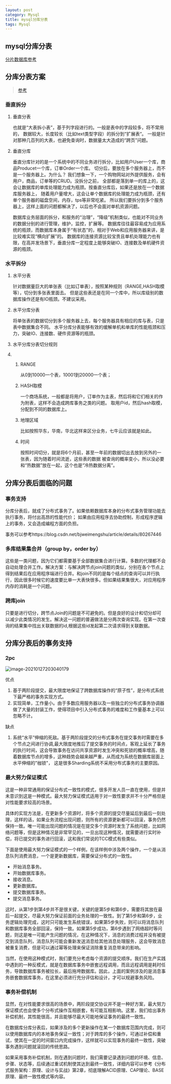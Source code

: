 ```yaml
---
layout: post
category: Mysql
title: mysql分库分表
tags: Mysql
---
```


## mysql分库分表

[分片数据库参考](https://zhuanlan.zhihu.com/p/99017933)



## 分库分表方案

> [参考](https://juejin.cn/post/6844903648670007310)

### 垂直拆分

1. 垂直分表

   也就是“大表拆小表”，基于列字段进行的。一般是表中的字段较多，将不常用的， 数据较大，长度较长（比如text类型字段）的拆分到“扩展表“。 一般是针对那种几百列的大表，也避免查询时，数据量太大造成的“跨页”问题。

2. 垂直分库

   垂直分库针对的是一个系统中的不同业务进行拆分，比如用户User一个库，商品Producet一个库，订单Order一个库。 切分后，要放在多个服务器上，而不是一个服务器上。为什么？ 我们想象一下，一个购物网站对外提供服务，会有用户，商品，订单等的CRUD。没拆分之前， 全部都是落到单一的库上的，这会让数据库的单库处理能力成为瓶颈。按垂直分库后，如果还是放在一个数据库服务器上， 随着用户量增大，这会让单个数据库的处理能力成为瓶颈，还有单个服务器的磁盘空间，内存，tps等非常吃紧。                所以我们要拆分到多个服务器上，这样上面的问题都解决了，以后也不会面对单机资源问题。

   数据库业务层面的拆分，和服务的“治理”，“降级”机制类似，也能对不同业务的数据分别的进行管理，维护，监控，扩展等。 数据库往往最容易成为应用系统的瓶颈，而数据库本身属于“有状态”的，相对于Web和应用服务器来讲，是比较难实现“横向扩展”的。 数据库的连接资源比较宝贵且单机处理能力也有限，在高并发场景下，垂直分库一定程度上能够突破IO、连接数及单机硬件资源的瓶颈。

### 水平拆分

1. 水平分表

   针对数据量巨大的单张表（比如订单表），按照某种规则（RANGE,HASH取模等），切分到多张表里面去。 但是这些表还是在同一个库中，所以库级别的数据库操作还是有IO瓶颈。不建议采用。

2. 水平分库分表

   将单张表的数据切分到多个服务器上去，每个服务器具有相应的库与表，只是表中数据集合不同。 水平分库分表能够有效的缓解单机和单库的性能瓶颈和压力，突破IO、连接数、硬件资源等的瓶颈。

3. 水平分库分表切分规则

4. 1. RANGE

      从0到10000一个表，10001到20000一个表；

   2. HASH取模

      一个商场系统，一般都是将用户，订单作为主表，然后将和它们相关的作为附表，这样不会造成跨库事务之类的问题。 取用户id，然后hash取模，分配到不同的数据库上。

   3. 地理区域

      比如按照华东，华南，华北这样来区分业务，七牛云应该就是如此。

   4. 时间

      按照时间切分，就是将6个月前，甚至一年前的数据切出去放到另外的一张表，因为随着时间流逝，这些表的数据 被查询的概率变小，所以没必要和“热数据”放在一起，这个也是“冷热数据分离”。

## 分库分表后面临的问题

### 事务支持

分库分表后，就成了分布式事务了。如果依赖数据库本身的分布式事务管理功能去执行事务，将付出高昂的性能代价； 如果由应用程序去协助控制，形成程序逻辑上的事务，又会造成编程方面的负担。



事务可以参考https://blog.csdn.net/bjweimengshu/article/details/80267446

### 多库结果集合并（group by，order by）

这些是一类问题，因为它们都需要基于全部数据集合进行计算。多数的代理都不会自动处理合并工作。解决方案：与解决跨节点join问题的类似，分别在各个节点上得到结果后在应用程序端进行合并。和join不同的是每个结点的查询可以并行执行，因此很多时候它的速度要比单一大表快很多。但如果结果集很大，对应用程序内存的消耗是一个问题。



### 跨库join

只要是进行切分，跨节点Join的问题是不可避免的。但是良好的设计和切分却可以减少此类情况的发生。解决这一问题的普遍做法是分两次查询实现。在第一次查询的结果集中找出关联数据的id,根据这些id发起第二次请求得到关联数据。



## 分库分表后的事务支持

### 2pc

![image-20210127203040179](https://cdn.jsdelivr.net/gh/mafulong/mdPic@vv2/v2/80.png)

优点                            

1. 基于两阶段提交，最大限度地保证了跨数据库操作的“原子性”，是分布式系统下最严格的事务实现方式。
2. 实现简单，工作量小。由于多数应用服务器以及一些独立的分布式事务协调器做了大量的封装工作，使得项目中引入分布式事务的难度和工作量基本上可以忽略不计。

缺点                            

1. 系统“水平”伸缩的死敌。基于两阶段提交的分布式事务在提交事务时需要在多个节点之间进行协调,最大限度地推后了提交事务的时间点，客观上延长了事务的执行时间，这会导致事务在访问共享资源时发生冲突和死锁的概率增高，随着数据库节点的增多，这种趋势会越来越严重，从而成为系统在数据库层面上水平伸缩的"枷锁"， 这是很多Sharding系统不采用分布式事务的主要原因。

### 最大努力保证模式



这是一种非常通用的保证分布式一致性的模式，很多开发人员一直在使用，但是并未意识到这是一种模式。最大努力保证模式适用于对一致性要求并不十分严格但是对性能要求较高的场景。



具体的实现方法是，在更新多个资源时，将多个资源的提交尽量延后到最后一刻处理，这样的话，如果业务流程出现问题，则所有的资源更新都可以回滚，事务仍然保持一致。唯一可能出现问题的情况是在提交多个资源时发生了系统问题，比如网络问题等，但是这种情况是非常罕见的，一旦出现这种情况，就需要进行实时补偿，将已提交的事务进行回滚，这和我们常说的TCC模式有些类似。



下面是使用最大努力保证模式的一个样例，在该样例中涉及两个操作，一个是从消息队列消费消息，一个是更新数据库，需要保证分布式的一致性。

- 开始消息事务。
- 开始数据库事务。
- 接收消息。
- 更新数据库。
- 提交数据库事务。
- 提交消息事务。

这时，从第1步到第4步并不是很关键，关键的是第5步和第6步，需要将其放在最后一起提交，尽最大努力保证前面的业务处理的一致性。到了第5步和第6步，业务逻辑处理完成，这时只可能发生系统错误，如果第5步失败，则可以将消息队列和数据库事务全部回滚，保持一致。如果第5步成功，第6步遇到了网络超时等问题，则这是唯一可能产生问题的情况，在这种情况下，消息的消费过程并没有被提交到消息队列，消息队列可能会重新发送消息给其他消息处理服务，这会导致消息被重复消费，但是可以通过幂等处理来保证消除重复消息带来的影响。



当然，在使用这种模式时，我们要充分考虑每个资源的提交顺序。我们在生产实践中遇到的一种反模式，就是在数据库事务中嵌套远程调用，而且远程调用是耗时任务，导致数据库事务被拉长，最后拖垮数据库。因此，上面的案例涉及的是消息事务嵌套数据库事务，在这里必须进行充分评估和设计，才可以规避事务风险。



### 事务补偿机制



显然，在对性能要求很高的场景中，两阶段提交协议并不是一种好方案，最大努力保证模式也会使多个分布式操作互相嵌套，有可能互相影响。这里，我们给出事务补偿机制，其性能很高，并且能够尽最大可能地保证事务的最终一致性。



在数据库分库分表后，如果涉及的多个更新操作在某一个数据库范围内完成，则可以使用数据库内的本地事务保证一致性；对于跨库的多个操作，可通过补偿和重试，使其在一定的时间窗口内完成操作，这样就可以实现事务的最终一致性，突破事务遇到问题就滚回的传统思路。



如果采用事务补偿机制，则在遇到问题时，我们需要记录遇到问题的环境、信息、步骤、状态等，后续通过重试机制使其达到最终一致性，详细内容可以参考《分布式服务架构：原理、设计与实战》第2章，彻底理解ACID原理、CAP理论、BASE原理、最终一致性模式等内容。